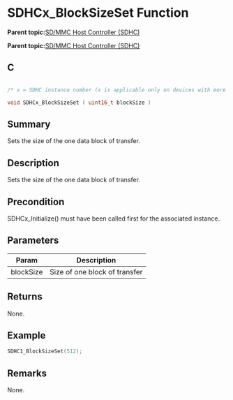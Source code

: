 # SDHCx\_BlockSizeSet Function

**Parent topic:**[SD/MMC Host Controller \(SDHC\)](GUID-8769733F-B27A-4567-BE7D-7BEA8C76F05E.md)

**Parent topic:**[SD/MMC Host Controller \(SDHC\)](GUID-D440DD4B-CA37-46F4-A6AA-4D57D9DAEF97.md)

## C

```c

/* x = SDHC instance number (x is applicable only on devices with more than one instances of SDHC) */

void SDHCx_BlockSizeSet ( uint16_t blockSize )
```

## Summary

Sets the size of the one data block of transfer.

## Description

Sets the size of the one data block of transfer.

## Precondition

SDHCx\_Initialize\(\) must have been called first for the associated instance.

## Parameters

|Param|Description|
|-----|-----------|
|blockSize|Size of one block of transfer|

## Returns

None.

## Example

```c
SDHC1_BlockSizeSet(512);
```

## Remarks

None.

